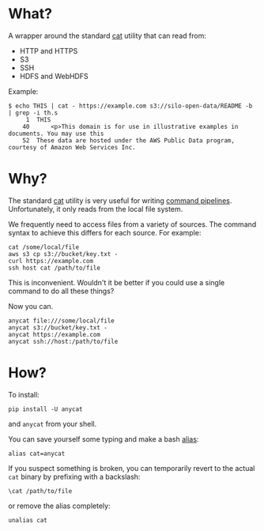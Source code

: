 # What?

A wrapper around the standard [cat](https://en.wikipedia.org/wiki/Cat_%28Unix%29) utility that can read from:

- HTTP and HTTPS
- S3
- SSH
- HDFS and WebHDFS

Example:

```
$ echo THIS | cat - https://example.com s3://silo-open-data/README -b | grep -i th.s
     1  THIS
    40      <p>This domain is for use in illustrative examples in documents. You may use this
    52  These data are hosted under the AWS Public Data program, courtesy of Amazon Web Services Inc.
```

# Why?

The standard [cat](https://en.wikipedia.org/wiki/Cat_%28Unix%29) utility is very useful for writing [command pipelines](https://en.wikipedia.org/wiki/Pipeline_%28Unix%29).
Unfortunately, it only reads from the local file system.

We frequently need to access files from a variety of sources.
The command syntax to achieve this differs for each source.
For example:

```
cat /some/local/file
aws s3 cp s3://bucket/key.txt -
curl https://example.com
ssh host cat /path/to/file
```

This is inconvenient.
Wouldn't it be better if you could use a single command to do all these things?

Now you can.

```
anycat file:///some/local/file
anycat s3://bucket/key.txt -
anycat https://example.com
anycat ssh://host:/path/to/file
```

# How?

To install:

    pip install -U anycat

and `anycat` from your shell.

You can save yourself some typing and make a bash [alias](http://tldp.org/LDP/abs/html/aliases.html):

    alias cat=anycat

If you suspect something is broken, you can temporarily revert to the actual `cat` binary by prefixing with a backslash:

    \cat /path/to/file

or remove the alias completely:

    unalias cat
